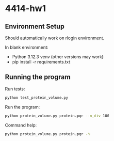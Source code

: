 # 4414-hw1

## Environment Setup

Should automatically work on rlogin environment.

In blank environment:
- Python 3.12.3 venv (other versions may work)
- pip install -r requirements.txt

## Running the program
Run tests:
```bash
python test_protein_volume.py
```

Run the program:
```bash
python protein_volume.py protein.pqr --n_div 100
```

Command help:
```bash
python protein_volume.py protein.pqr -h
```